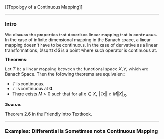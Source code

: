 [[Topology of a Continuous Mapping]]

---
### **Intro**

We discuss the properties that describes linear mapping that is continuous. In the case of infinite dimensional mapping in the Banach space, a linear mapping doesn't have to be continuous. In the case of derivative as a linear transformations, $\sqrt{x}$ is a point where such operator is continuous at. 

**Theorems**:

Let $T$ be a linear mapping between the functional space $X, Y$, which are Banach Space. Then the following theorems are equivalent: 

* $T$ is continuous. 
* $T$ is continuous at $\mathbf 0$. 
* There exists $M > 0$ such that for all $x \in X$, $\Vert Tx\Vert \ge M\Vert X\Vert_X$. 

**Source**: 

Theorem 2.6 in the Friendly Intro Textbook. 


---
### **Examples: Differential is Sometimes not a Continuous Mapping**





